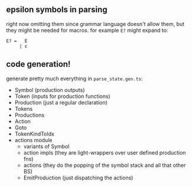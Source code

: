 ## epsilon symbols in parsing
right now omitting them since grammar language doesn't allow them, but they might be needed for macros. for example `E?` might expand to:
```
E? =   E
     | ε
```

## code generation!
generate pretty much everything in `parse_state.gen.ts`:
* Symbol (production outputs)
* Token (inputs for production functions)
* Production (just a regular declaration)
* Tokens 
* Productions
* Action
* Goto
* TokenKindToIdx
* actions module
  * variants of Symbol
  * action impls (they are light-wrappers over user defined production fns)
  * actions (they do the popping of the symbol stack and all that other BS)
  * EmitProduction (just dispatching the actions)